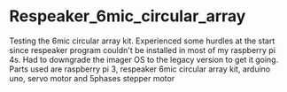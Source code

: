 # Respeaker_6mic_circular_array
Testing the 6mic circular array kit. Experienced some hurdles at the start since respeaker program couldn't be installed in most of my raspberry pi 4s. Had to downgrade the imager OS to the legacy version to get it going.
Parts used are raspberry pi 3, respeaker 6mic circular array kit, arduino uno, servo motor and 5phases stepper motor
